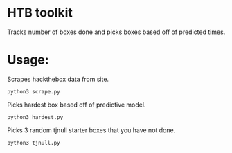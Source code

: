 # HTB toolkit

Tracks number of boxes done and picks boxes based off of predicted times.

# Usage:
Scrapes hackthebox data from site.
```
python3 scrape.py
```

Picks hardest box based off of predictive model.
```
python3 hardest.py
```

Picks 3 random tjnull starter boxes that you have not done.
```
python3 tjnull.py
```
